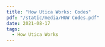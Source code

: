 ```yaml
---
title: "How Utica Works: Codes"
pdf: "/static/media/HUW Codes.pdf"
date: 2021-08-17
tags:
  - How Utica Works
---
```

